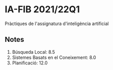# IA-FIB 2021/22Q1

Pràctiques de l'assignatura d'inteligència artificial

## Notes

1. Búsqueda Local: 8.5
2. Sistemes Basats en el Coneixement: 8.0
3. Planificació: 12.0
